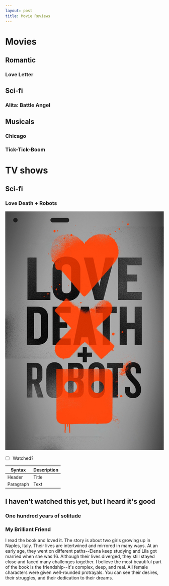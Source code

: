 ```yaml
---
layout: post
title: Movie Reviews
---
```


# Movies
## Romantic
### Love Letter

## Sci-fi
### Alita: Battle Angel

## Musicals
### Chicago

### Tick-Tick-Boom


# TV shows
## Sci-fi
### Love Death + Robots
<!-- ![Love Death + Robot](images/love_death_robot.jpg) -->
![Love Death + Robot](https://github.com/shangchengzhao/shangchengzhao.github.io/blob/master/images/love_death_robot.jpg)

- [ ] Watched?

| Syntax | Description |
| ----------- | ----------- |
| Header | Title |
| Paragraph | Text |

## I haven't watched this yet, but I heard it's good
### One hundred years of solitude

### My Brilliant Friend

I read the book and loved it. The story is about two girls growing up in Naples, Italy. Their lives are intertwined and mirrored in many ways. At an early age, they went on different paths--Elena keep studying and Lila got married when she was 16. Although their lives diverged, they still stayed close and faced many challenges together. I believe the most beautiful part of the book is the friendship--it's complex, deep, and real. All female characters were given well-rounded protrayals. You can see their desires, their struggles, and their dedication to their dreams.

<!-- Next you can update your site name, avatar and other options using the _config.yml file in the root of your repository (shown below).

![_config.yml]({{ site.baseurl }}/images/config.png)

The easiest way to make your first post is to edit this one. Go into /_posts/ and update the Hello World markdown file. For more instructions head over to the [Jekyll Now repository](https://github.com/barryclark/jekyll-now) on GitHub. -->
